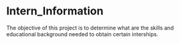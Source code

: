 # Intern_Information
The objective of this project is to determine what are the skills and educational background needed to obtain certain interships.
